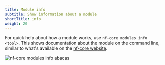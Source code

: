```yaml
---
title: Module info
subtitle: Show information about a module
shortTitle: info
weight: 20
---
```


For quick help about how a module works, use `nf-core modules info <tool>`.
This shows documentation about the module on the command line, similar to what's available on the
[nf-core website](https://nf-co.re/modules).

<!-- RICH-CODEX
working_dir: tmp/nf-core-nextbigthing
-->

![`nf-core modules info abacas`](/images/tools/nf-core-modules-info.svg)
